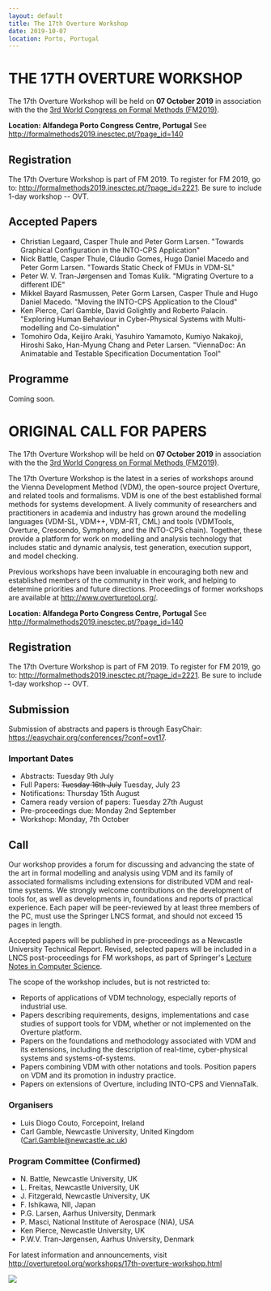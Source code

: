 ```yaml
---
layout: default
title: The 17th Overture Workshop
date: 2019-10-07
location: Porto, Portugal
---
```

# THE 17TH OVERTURE WORKSHOP

The 17th Overture Workshop will be held on **07 October 2019** in
association with the the [3rd World Congress on Formal Methods
(FM2019)](http://formalmethods2019.inesctec.pt/).

**Location: Alfandega Porto Congress Centre, Portugal** See <http://formalmethods2019.inesctec.pt/?page_id=140>

## Registration

The 17th Overture Workshop is part of FM 2019. To register for FM 2019, go to: <http://formalmethods2019.inesctec.pt/?page_id=2221>. Be sure to include 1-day workshop -- OVT.

## Accepted Papers

* Christian Legaard, Casper Thule and Peter Gorm Larsen. "Towards Graphical Configuration in the INTO-CPS Application"
* Nick Battle, Casper Thule, Cláudio Gomes, Hugo Daniel Macedo and Peter Gorm Larsen. "Towards Static Check of FMUs in VDM-SL"
* Peter W. V. Tran-Jørgensen and Tomas Kulik. "Migrating Overture to a different IDE"
* Mikkel Bayard Rasmussen, Peter Gorm Larsen, Casper Thule and Hugo Daniel Macedo. "Moving the INTO-CPS Application to the Cloud"
* Ken Pierce, Carl Gamble, David Golightly and Roberto Palacín. "Exploring Human Behaviour in Cyber-Physical Systems with Multi-modelling and Co-simulation"
* Tomohiro Oda, Keijiro Araki, Yasuhiro Yamamoto, Kumiyo Nakakoji, Hiroshi Sako, Han-Myung Chang and Peter Larsen. "ViennaDoc: An Animatable and Testable Specification Documentation Tool"

## Programme

Coming soon.


# ORIGINAL CALL FOR PAPERS

The 17th Overture Workshop will be held on **07 October 2019** in
association with the the [3rd World Congress on Formal Methods
(FM2019)](http://formalmethods2019.inesctec.pt/).

The 17th Overture Workshop is the latest in a series of workshops around the
Vienna Development Method (VDM), the open-source project Overture, and
related tools and formalisms. VDM is one of the best established formal
methods for systems development. A lively community of researchers and
practitioners in academia and industry has grown around the modelling
languages (VDM-SL, VDM++, VDM-RT, CML) and tools (VDMTools, Overture,
Crescendo, Symphony, and the INTO-CPS chain). Together, these provide a
platform for work on modelling and analysis technology that includes static
and dynamic analysis, test generation, execution support, and model checking.

Previous workshops have been invaluable in encouraging both new and
established members of the community in their work, and helping to determine
priorities and future directions. Proceedings of former workshops are
available at <http://www.overturetool.org/>.

**Location: Alfandega Porto Congress Centre, Portugal** See <http://formalmethods2019.inesctec.pt/?page_id=140>

## Registration

The 17th Overture Workshop is part of FM 2019. To register for FM 2019, go to: <http://formalmethods2019.inesctec.pt/?page_id=2221>. Be sure to include 1-day workshop -- OVT.

## Submission

Submission of abstracts and papers is through EasyChair: <https://easychair.org/conferences/?conf=ovt17>.

### Important Dates

* Abstracts: Tuesday 9th July
* Full Papers: ~~Tuesday 16th July~~ Tuesday, July 23
* Notifications: Thursday 15th August
* Camera ready version of papers: Tuesday 27th August
* Pre-proceedings due: Monday 2nd September
* Workshop: Monday, 7th October

## Call

Our workshop provides a forum for discussing and advancing the state of the art in formal modelling and analysis using VDM and its family of associated formalisms including extensions for distributed VDM and real-time systems. We strongly welcome contributions on the development of tools for, as well as developments in, foundations and reports of practical experience. Each paper will be peer-reviewed by at least three members of the PC, must use the Springer LNCS format, and should not exceed 15 pages in length. 

Accepted papers will be published in pre-proceedings as a Newcastle University Technical Report. Revised, selected papers will be included in a LNCS post-proceedings for FM workshops, as part of Springer's [Lecture Notes in Computer Science](https://www.springer.com/lncs).



The scope of the workshop includes, but is not restricted to:
* Reports of applications of VDM technology, especially reports of industrial use.
* Papers describing requirements, designs, implementations and case studies of support tools for VDM, whether or not implemented on the Overture platform.
* Papers on the foundations and methodology associated with VDM and its extensions, including the description of real-time, cyber-physical systems and systems-of-systems.
* Papers combining VDM with other notations and tools.
Position papers on VDM and its promotion in industry practice.
* Papers on extensions of Overture, including INTO-CPS and ViennaTalk.


### Organisers

* Luis Diogo Couto, Forcepoint, Ireland
* Carl Gamble, Newcastle University, United Kingdom (<Carl.Gamble@newcastle.ac.uk>)

### Program Committee (Confirmed)

* N. Battle, Newcastle University, UK
* L. Freitas, Newcastle University, UK
* J. Fitzgerald, Newcastle University, UK
* F. Ishikawa, NII, Japan
* P.G. Larsen, Aarhus University, Denmark
* P. Masci, National Institute of Aerospace (NIA), USA
* Ken Pierce, Newcastle University, UK
* P.W.V. Tran-Jørgensen, Aarhus University, Denmark
 
For latest  information and announcements, visit <http://overturetool.org/workshops/17th-overture-workshop.html>

![](17/lncs.png)
